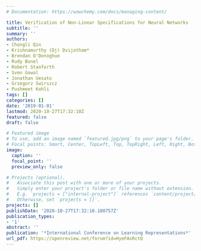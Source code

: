 ```yaml
---
# Documentation: https://wowchemy.com/docs/managing-content/

title: Verification of Non-Linear Specifications for Neural Networks
subtitle: ''
summary: ''
authors:
- Chongli Qin
- Krishnamurthy (Dj) Dvijotham*
- Brendan O'Donoghue
- Rudy Bunel
- Robert Stanforth
- Sven Gowal
- Jonathan Uesato
- Grzegorz Swirszcz
- Pushmeet Kohli
tags: []
categories: []
date: '2019-01-01'
lastmod: 2020-10-27T17:32:10Z
featured: false
draft: false

# Featured image
# To use, add an image named `featured.jpg/png` to your page's folder.
# Focal points: Smart, Center, TopLeft, Top, TopRight, Left, Right, BottomLeft, Bottom, BottomRight.
image:
  caption: ''
  focal_point: ''
  preview_only: false

# Projects (optional).
#   Associate this post with one or more of your projects.
#   Simply enter your project's folder or file name without extension.
#   E.g. `projects = ["internal-project"]` references `content/project/deep-learning/index.md`.
#   Otherwise, set `projects = []`.
projects: []
publishDate: '2020-10-27T17:32:10.180757Z'
publication_types:
- '1'
abstract: ''
publication: '*International Conference on Learning Representations*'
url_pdf: https://openreview.net/forum?id=HyeFAsRctQ
---
```

